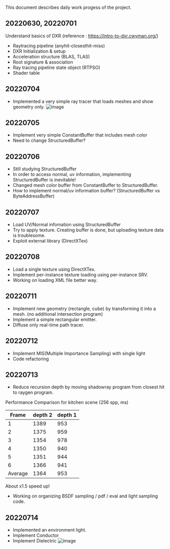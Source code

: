 This document describes daily work progess of the project.

## 20220630, 20220701
Understand basics of DXR (reference : https://intro-to-dxr.cwyman.org/)
- Raytracing pipeline (anyhit-closesthit-miss)
- DXR Initialization & setup
- Acceleration structure (BLAS, TLAS)
- Root signature & association
- Ray tracing pipeline state object (RTPSO)
- Shader table


## 20220704
- Implemented a very simple ray tracer that loads meshes and show geometry only.
![image](https://user-images.githubusercontent.com/59192387/177284063-e5416ec8-654d-4675-afe5-ab1a283b0973.png)

## 20220705
- Implement very simple ConstantBuffer that includes mesh color
- Need to change StructuredBuffer?

## 20220706
- Still studying StructuredBuffer
- In order to access normal, uv information, implementing StructuredBuffer is inevitable!
- Changed mesh color buffer from ConstantBuffer to StructuredBuffer.
- How to implement normal/uv information buffer? (StructuredBuffer vs ByteAddressBuffer)

## 20220707
- Load UV/Normal infomation using StructuredBuffer
- Try to apply texture. Creating buffer is done, but uploading texture data is troublesome.
- Exploit external library (DirectXTex)

## 20220708
- Load a single texture using DirectXTex.
- Implement per-instance texture loading using per-instance SRV.
- Working on loading XML file better way. 

## 20220711
- Implement new geometry (rectangle, cube) by transforming it into a mesh. (no additional intersection program)
- Implement a simple rectangular emitter.
- Diffuse only real-time path tracer.

## 20220712
- Implement MIS(Multiple Importance Sampling) with single light
- Code refactoring

## 20220713
- Reduce recursion depth by moving shadowray program from closest hit to raygen program.

Performance Comparison for kitchen scene (256 spp, ms)

| Frame   | depth 2 | depth 1 |
|---------|---------|---------|
| 1       | 1389    | 953     |
| 2       | 1375    | 959     |
| 3       | 1354    | 978     |
| 4       | 1350    | 940     |
| 5       | 1351    | 944     |
| 6       | 1366    | 941     |
| Average | 1364    | 953     |

About x1.5 speed up!

- Working on organizing BSDF sampling / pdf / eval and light sampling code.

## 20220714
- Implemented an environment light.
- Implement Conductor
- Implement Dielectric
![image](https://user-images.githubusercontent.com/59192387/178934324-231aa08f-beec-44b8-81ae-d4d909c4b594.png)
